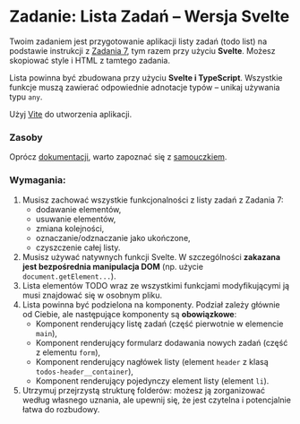# Zadanie: Lista Zadań – Wersja Svelte

Twoim zadaniem jest przygotowanie aplikacji listy zadań (todo list) na podstawie instrukcji z [Zadania 7](../../W07/Lab/Lab.md), tym razem przy użyciu **Svelte**. Możesz skopiować style i HTML z tamtego zadania.

Lista powinna być zbudowana przy użyciu **Svelte i TypeScript**. Wszystkie funkcje muszą zawierać odpowiednie adnotacje typów – unikaj używania typu `any`.

Użyj [Vite](https://vite.dev/) do utworzenia aplikacji.

### Zasoby

Oprócz [dokumentacji](https://svelte.dev/docs/svelte/overview), warto zapoznać się z [samouczkiem](https://svelte.dev/tutorial/svelte/welcome-to-svelte).

### Wymagania:

1. Musisz zachować wszystkie funkcjonalności z listy zadań z Zadania 7:
   - dodawanie elementów,
   - usuwanie elementów,
   - zmiana kolejności,
   - oznaczanie/odznaczanie jako ukończone,
   - czyszczenie całej listy.
1. Musisz używać natywnych funkcji Svelte. W szczególności **zakazana jest bezpośrednia manipulacja DOM** (np. użycie `document.getElement...`).
1. Lista elementów TODO wraz ze wszystkimi funkcjami modyfikującymi ją musi znajdować się w osobnym pliku.
1. Lista powinna być podzielona na komponenty. Podział zależy głównie od Ciebie, ale następujące komponenty są **obowiązkowe**:
   - Komponent renderujący listę zadań (część pierwotnie w elemencie `main`),
   - Komponent renderujący formularz dodawania nowych zadań (część z elementu `form`),
   - Komponent renderujący nagłówek listy (element `header` z klasą `todos-header__container`),
   - Komponent renderujący pojedynczy element listy (element `li`).
1. Utrzymuj przejrzystą strukturę folderów: możesz ją zorganizować według własnego uznania, ale upewnij się, że jest czytelna i potencjalnie łatwa do rozbudowy.
